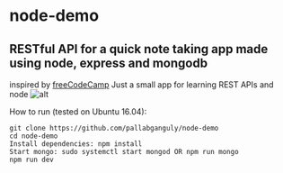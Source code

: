 # node-demo
## RESTful API for a quick note taking app made using node, express and mongodb
inspired by [freeCodeCamp](https://medium.freecodecamp.org/building-a-simple-node-js-api-in-under-30-minutes-a07ea9e390d2)
Just a small app for learning REST APIs and node ![alt](https://img.shields.io/badge/nodejs-development-green.svg)

How to run (tested on Ubuntu 16.04):
```
git clone https://github.com/pallabganguly/node-demo
cd node-demo
Install dependencies: npm install
Start mongo: sudo systemctl start mongod OR npm run mongo
npm run dev
```

